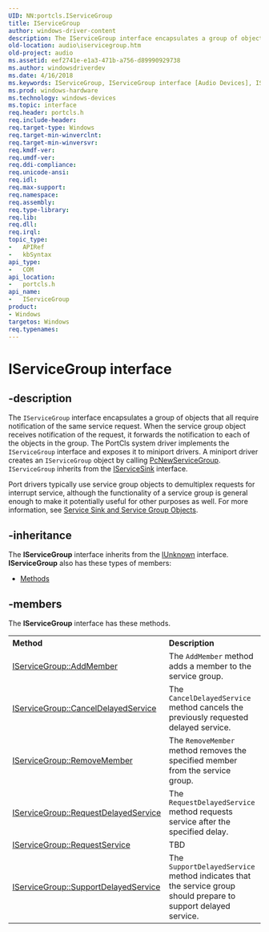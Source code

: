 ```yaml
---
UID: NN:portcls.IServiceGroup
title: IServiceGroup
author: windows-driver-content
description: The IServiceGroup interface encapsulates a group of objects that all require notification of the same service request.
old-location: audio\iservicegroup.htm
old-project: audio
ms.assetid: eef2741e-e1a3-471b-a756-d89990929738
ms.author: windowsdriverdev
ms.date: 4/16/2018
ms.keywords: IServiceGroup, IServiceGroup interface [Audio Devices], IServiceGroup interface [Audio Devices],described, audio.iservicegroup, audmp-routines_10cfd005-be11-47a2-a929-f338f40e6f79.xml, portcls/IServiceGroup
ms.prod: windows-hardware
ms.technology: windows-devices
ms.topic: interface
req.header: portcls.h
req.include-header: 
req.target-type: Windows
req.target-min-winverclnt: 
req.target-min-winversvr: 
req.kmdf-ver: 
req.umdf-ver: 
req.ddi-compliance: 
req.unicode-ansi: 
req.idl: 
req.max-support: 
req.namespace: 
req.assembly: 
req.type-library: 
req.lib: 
req.dll: 
req.irql: 
topic_type:
-	APIRef
-	kbSyntax
api_type:
-	COM
api_location:
-	portcls.h
api_name:
-	IServiceGroup
product:
- Windows
targetos: Windows
req.typenames: 
---
```


# IServiceGroup interface


## -description


The <code>IServiceGroup</code> interface encapsulates a group of objects that all require notification of the same service request. When the service group object receives notification of the request, it forwards the notification to each of the objects in the group. The PortCls system driver implements the <code>IServiceGroup</code> interface and exposes it to miniport drivers. A miniport driver creates an <code>IServiceGroup</code> object by calling <a href="https://msdn.microsoft.com/library/windows/hardware/ff537719">PcNewServiceGroup</a>. <code>IServiceGroup</code> inherits from the <a href="https://msdn.microsoft.com/library/windows/hardware/ff537006">IServiceSink</a> interface.

Port drivers typically use service group objects to demultiplex requests for interrupt service, although the functionality of a service group is general enough to make it potentially useful for other purposes as well. For more information, see <a href="https://msdn.microsoft.com/00e17e01-8889-4fae-a0ff-e110d7a9b21e">Service Sink and Service Group Objects</a>.


## -inheritance

The <b xmlns:loc="http://microsoft.com/wdcml/l10n">IServiceGroup</b> interface inherits from the <a href="https://msdn.microsoft.com/33f1d79a-33fc-4ce5-a372-e08bda378332">IUnknown</a> interface. <b>IServiceGroup</b> also has these types of members:
<ul>
<li><a href="https://docs.microsoft.com/">Methods</a></li>
</ul>

## -members

The <b>IServiceGroup</b> interface has these methods.
<table class="members" id="memberListMethods">
<tr>
<th align="left" width="37%">Method</th>
<th align="left" width="63%">Description</th>
</tr>
<tr data="declared;">
<td align="left" width="37%">
<a href="https://msdn.microsoft.com/library/windows/hardware/ff536996">IServiceGroup::AddMember</a>
</td>
<td align="left" width="63%">
The <code>AddMember</code> method adds a member to the service group.

</td>
</tr>
<tr data="declared;">
<td align="left" width="37%">
<a href="https://msdn.microsoft.com/library/windows/hardware/ff536997">IServiceGroup::CancelDelayedService</a>
</td>
<td align="left" width="63%">
The <code>CancelDelayedService</code> method cancels the previously requested delayed service.

</td>
</tr>
<tr data="declared;">
<td align="left" width="37%">
<a href="https://msdn.microsoft.com/library/windows/hardware/ff537001">IServiceGroup::RemoveMember</a>
</td>
<td align="left" width="63%">
The <code>RemoveMember</code> method removes the specified member from the service group.

</td>
</tr>
<tr data="declared;">
<td align="left" width="37%">
<a href="https://msdn.microsoft.com/library/windows/hardware/ff537003">IServiceGroup::RequestDelayedService</a>
</td>
<td align="left" width="63%">
The <code>RequestDelayedService</code> method requests service after the specified delay.

</td>
</tr>
<tr data="declared;">
<td align="left" width="37%">
<a href="https://msdn.microsoft.com/9CB0CE26-2F26-424E-9EF5-C6780F521E09">IServiceGroup::RequestService</a>
</td>
<td align="left" width="63%">
TBD

</td>
</tr>
<tr data="declared;">
<td align="left" width="37%">
<a href="https://msdn.microsoft.com/library/windows/hardware/ff537004">IServiceGroup::SupportDelayedService</a>
</td>
<td align="left" width="63%">
The <code>SupportDelayedService</code> method indicates that the service group should prepare to support delayed service.

</td>
</tr>
</table> 

